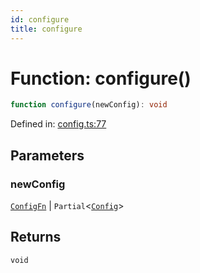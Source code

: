 ```yaml
---
id: configure
title: configure
---
```


<!-- DO NOT EDIT: this page is autogenerated from the type comments -->

# Function: configure()

```ts
function configure(newConfig): void
```

Defined in: [config.ts:77](https://github.com/Romulad/cli-testing-library/blob/main/packages/cli-testing-library/src/config.ts#L77)

## Parameters

### newConfig

[`ConfigFn`](../interfaces/configfn.md) | `Partial`\<[`Config`](../interfaces/config.md)\>

## Returns

`void`
